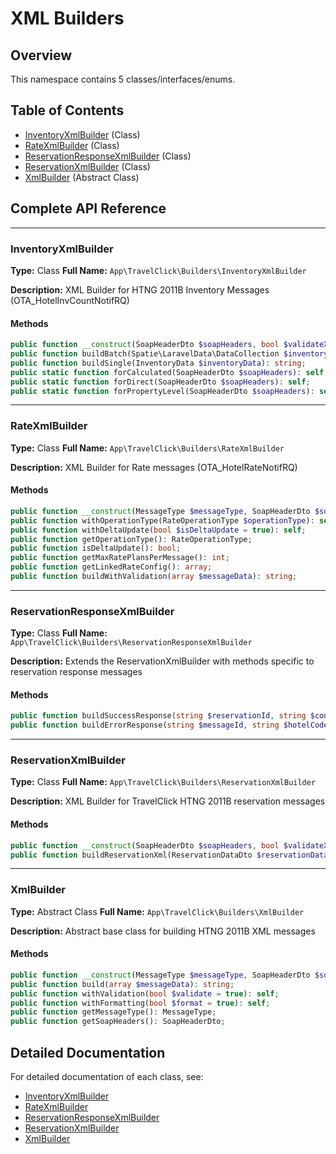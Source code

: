 # XML Builders

## Overview

This namespace contains 5 classes/interfaces/enums.

## Table of Contents

- [InventoryXmlBuilder](#inventoryxmlbuilder) (Class)
- [RateXmlBuilder](#ratexmlbuilder) (Class)
- [ReservationResponseXmlBuilder](#reservationresponsexmlbuilder) (Class)
- [ReservationXmlBuilder](#reservationxmlbuilder) (Class)
- [XmlBuilder](#xmlbuilder) (Abstract Class)

## Complete API Reference

---

### InventoryXmlBuilder

**Type:** Class
**Full Name:** `App\TravelClick\Builders\InventoryXmlBuilder`

**Description:** XML Builder for HTNG 2011B Inventory Messages (OTA_HotelInvCountNotifRQ)

#### Methods

```php
public function __construct(SoapHeaderDto $soapHeaders, bool $validateXml = true, bool $formatOutput = false);
public function buildBatch(Spatie\LaravelData\DataCollection $inventoryCollection): string;
public function buildSingle(InventoryData $inventoryData): string;
public static function forCalculated(SoapHeaderDto $soapHeaders): self;
public static function forDirect(SoapHeaderDto $soapHeaders): self;
public static function forPropertyLevel(SoapHeaderDto $soapHeaders): self;
```

---

### RateXmlBuilder

**Type:** Class
**Full Name:** `App\TravelClick\Builders\RateXmlBuilder`

**Description:** XML Builder for Rate messages (OTA_HotelRateNotifRQ)

#### Methods

```php
public function __construct(MessageType $messageType, SoapHeaderDto $soapHeaders, RateOperationType $operationType, bool $isDeltaUpdate = true, bool $validateXml = true, bool $formatOutput = false);
public function withOperationType(RateOperationType $operationType): self;
public function withDeltaUpdate(bool $isDeltaUpdate = true): self;
public function getOperationType(): RateOperationType;
public function isDeltaUpdate(): bool;
public function getMaxRatePlansPerMessage(): int;
public function getLinkedRateConfig(): array;
public function buildWithValidation(array $messageData): string;
```

---

### ReservationResponseXmlBuilder

**Type:** Class
**Full Name:** `App\TravelClick\Builders\ReservationResponseXmlBuilder`

**Description:** Extends the ReservationXmlBuilder with methods specific to reservation response messages

#### Methods

```php
public function buildSuccessResponse(string $reservationId, string $confirmationNumber, string $hotelCode, string|null $message = null): string;
public function buildErrorResponse(string $messageId, string $hotelCode, string $errorMessage, string $errorCode = '450'): string;
```

---

### ReservationXmlBuilder

**Type:** Class
**Full Name:** `App\TravelClick\Builders\ReservationXmlBuilder`

**Description:** XML Builder for TravelClick HTNG 2011B reservation messages

#### Methods

```php
public function __construct(SoapHeaderDto $soapHeaders, bool $validateXml = true, bool $formatOutput = false);
public function buildReservationXml(ReservationDataDto $reservationData): string;
```

---

### XmlBuilder

**Type:** Abstract Class
**Full Name:** `App\TravelClick\Builders\XmlBuilder`

**Description:** Abstract base class for building HTNG 2011B XML messages

#### Methods

```php
public function __construct(MessageType $messageType, SoapHeaderDto $soapHeaders, bool $validateXml = true, bool $formatOutput = false);
public function build(array $messageData): string;
public function withValidation(bool $validate = true): self;
public function withFormatting(bool $format = true): self;
public function getMessageType(): MessageType;
public function getSoapHeaders(): SoapHeaderDto;
```

## Detailed Documentation

For detailed documentation of each class, see:

- [InventoryXmlBuilder](InventoryXmlBuilder.md)
- [RateXmlBuilder](RateXmlBuilder.md)
- [ReservationResponseXmlBuilder](ReservationResponseXmlBuilder.md)
- [ReservationXmlBuilder](ReservationXmlBuilder.md)
- [XmlBuilder](XmlBuilder.md)
